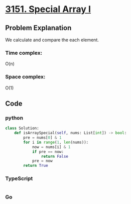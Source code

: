 # [3151. Special Array I](https://leetcode.cn/problems/special-array-i/description/)

## Problem Explanation
We calculate and compare the each element.
### Time complex:
O(n)
### Space complex:
O(1)
## Code

### python
```python
class Solution:
    def isArraySpecial(self, nums: List[int]) -> bool:
        pre = nums[0] & 1
        for i in range(1, len(nums)):
            now = nums[i] & 1
            if pre == now:
                return False
            pre = now
        return True
```

### TypeScript
```TypeScript


```

### Go
```go
```